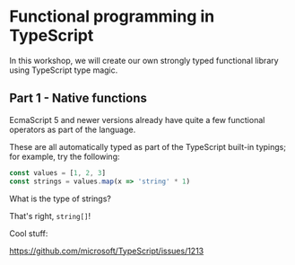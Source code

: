 # Functional programming in TypeScript

In this workshop, we will create our own strongly typed functional library using TypeScript type magic.

## Part 1 - Native functions

EcmaScript 5 and newer versions already have quite a few functional operators as part of the language.

These are all automatically typed as part of the TypeScript built-in typings; for example, try the following:

```typescript
const values = [1, 2, 3]
const strings = values.map(x => 'string' * 1)
```

What is the type of strings?

That's right, `string[]`!

Cool stuff:

https://github.com/microsoft/TypeScript/issues/1213

